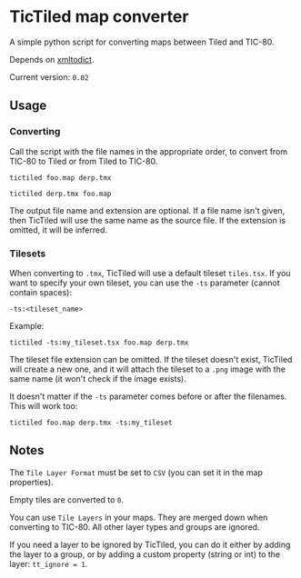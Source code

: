 # TicTiled map converter

A simple python script for converting maps between Tiled and TIC-80. 

Depends on [xmltodict](https://github.com/martinblech/xmltodict#ok-how-do-i-get-it).

Current version: `0.02`





## Usage


### Converting

Call the script with the file names in the appropriate order, to convert from TIC-80 to Tiled or from Tiled to TIC-80. 

```
tictiled foo.map derp.tmx

tictiled derp.tmx foo.map
```

The output file name and extension are optional. If a file name isn't given, then TicTiled will use the same name as the source file. 
If the extension is omitted, it will be inferred. 


### Tilesets

When converting to `.tmx`, TicTiled will use a default tileset `tiles.tsx`. If you want to specify your own tileset, you can use the `-ts` parameter (cannot contain spaces):

`-ts:<tileset_name>`

Example:

```
tictiled -ts:my_tileset.tsx foo.map derp.tmx
```

The tileset file extension can be omitted. If the tileset doesn't exist, TicTiled will create a new one, and it will attach the tileset to a `.png` image with the same name (it won't check if the image exists). 

It doesn't matter if the `-ts` parameter comes before or after the filenames. This will work too:

```
tictiled foo.map derp.tmx -ts:my_tileset
```





## Notes

The `Tile Layer Format` must be set to `CSV` (you can set it in the map properties). 

Empty tiles are converted to `0`.

You can use `Tile Layers` in your maps. They are merged down when converting to TIC-80. All other layer types and groups are ignored.

If you need a layer to be ignored by TicTiled, you can do it either by adding the layer to a group, or by adding a custom property (string or int) to the layer: `tt_ignore = 1`.




